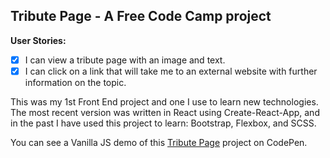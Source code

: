 ## Tribute Page -  A Free Code Camp project

**User Stories:**
- [x] I can view a tribute page with an image and text.
- [x] I can click on a link that will take me to an external website with further information on the topic.

This was my 1st Front End project and one I use to learn new technologies. The most recent version was written in React using Create-React-App, and in the past I have used this project to learn: Bootstrap, Flexbox, and SCSS. 

You can see a Vanilla JS demo of this [Tribute Page](https://codepen.io/Pagey/pen/GmOYdm) project on CodePen.
